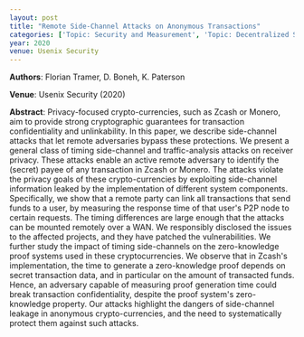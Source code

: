 ```yaml
---
layout: post
title: "Remote Side-Channel Attacks on Anonymous Transactions"
categories: ['Topic: Security and Measurement', 'Topic: Decentralized Systems', '2020', 'Venue: Usenix Security']
year: 2020
venue: Usenix Security
---
```

**Authors**: Florian Tramer, D. Boneh, K. Paterson

**Venue**: Usenix Security (2020)

**Abstract**: Privacy-focused crypto-currencies, such as Zcash or Monero, aim to provide strong cryptographic guarantees for transaction confidentiality and unlinkability. In this paper, we describe side-channel attacks that let remote adversaries bypass these protections. We present a general class of timing side-channel and traffic-analysis attacks on receiver privacy. These attacks enable an active remote adversary to identify the (secret) payee of any transaction in Zcash or Monero. The attacks violate the privacy goals of these crypto-currencies by exploiting side-channel information leaked by the implementation of different system components. Specifically, we show that a remote party can link all transactions that send funds to a user, by measuring the response time of that user's P2P node to certain requests. The timing differences are large enough that the attacks can be mounted remotely over a WAN. We responsibly disclosed the issues to the affected projects, and they have patched the vulnerabilities. We further study the impact of timing side-channels on the zero-knowledge proof systems used in these cryptocurrencies. We observe that in Zcash's implementation, the time to generate a zero-knowledge proof depends on secret transaction data, and in particular on the amount of transacted funds. Hence, an adversary capable of measuring proof generation time could break transaction confidentiality, despite the proof system's zero-knowledge property. Our attacks highlight the dangers of side-channel leakage in anonymous crypto-currencies, and the need to systematically protect them against such attacks.
